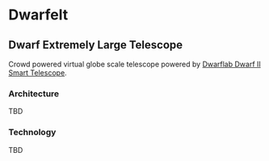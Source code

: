 # Dwarfelt

## Dwarf Extremely Large Telescope

Crowd powered virtual globe scale telescope powered by [Dwarflab Dwarf II Smart Telescope](https://dwarflab.com/products/dwarf-2-smart-telescope).

### Architecture
TBD

### Technology
TBD
